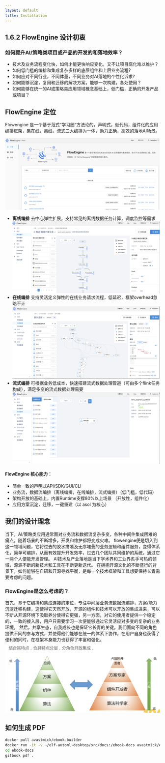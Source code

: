 ```yaml
---
layout: default
title: Installation
---
```


## 1.6.2 FlowEngine 设计初衷

### 如何提升AI/策略类项目或产品的开发的和落地效率？
* 技术及业务流程变化快，如何才能更快响应变化，又不让项目腐化难以维护？
* 如何低门槛的编排和集成复杂多样的底层组件和上层业务流程?
* 如何应对不同行业，不同体量，不同业务对AI落地的个性化诉求?
* 如何能够沉淀，复用和迁移的解决方案，能够一次构建，各处使用？
* 如何能够在统一的AI或策略类应用领域概念基础上，低门槛，正确的开发产品或项目？

## FlowEngine 定位

Flowengine 是一个基于范式“学习圈”方法论的，声明式，低代码，组件化的应用编排框架，集在线，离线，流式三大编排为一体，助力正确，高效的落地AI场景。

![platform_show](./assets/fl_intro.png)

* **离线编排**
  去中心弹性扩展，支持常见的离线数据任务计算，调度监控等需求
![platform_show](./assets/fl_offline_pipeline.png)
* **在线编排**
  支持灵活定义弹性的在线业务请求流程，低延迟，框架overhead忽略不计
![platform_show](./assets/fl_online_pipeline.png)
* **流式编排**
  可根据业务低成本，快速搭建流式数据处理管道（可由多个flink任务构成），满足多变的流式数据处理需要
![platform_show](./assets/fl_stream_pipeline.png)

#### FlowEngine 核心能力：

* 简单一致的声明式API/SDK/GUI/CLI
* 业务流，数据流编排（离线编排，在线编排，流式编排）（低门槛，低代码）
* 架构开放的基础上，内置Runtime支撑80%以上场景 （开放性，组件化）
* 应用方案沉淀，迁移，一键重建（以 asol 为核心）

## 我们的设计理念

当下，AI/策略类应用通常面对业务流和数据流复杂多变，各种中间件集成困难的痛点，随着场景的不断增多，开发和维护都将变成灾难。 flowengine便是切入到这一领域问题，它将过去的胶水拼凑及无序堆叠的业务逻辑和组件服务，变得体系化，简单可编排，从而有效提升开发效率，过去几个团队共同维护的系统，通过它一两个人便能开发管理。
AI技术及产业落地是当下学术界和工业界炙手可热的领域，源源不断的新技术和工具在不断更新迭代。 在拥抱开源文化的不断盛行的背景下，如何能够在自研和开源寻找平衡，是每一个技术框架和工具想要保持长青需要考虑的问题。
 ### <b>FlowEngine是怎么考虑的？</b>
首先，基于它编排和集成连接的定位，专注中间层业务流数据流编排，方案/能力沉淀迁移构建，这使得它天然开放，开源的组件和技术可以开放的集成进来，可以不断从开源环境下吸取养分使得它更强，另一方面，对它的使用者提供一个稳定的，一致的接入层，用户只需要学习一次便能够通过它灵活应对多变的复杂的业务环境，
然后，共享生态，自我成长也是保证它长青的关键，我们面向不同的角色提供不同的参与方式，并使得他们能够在统一的体系下协作，在用户自身也获得了便利的同时，在框架本身能力也获得了丰富和强化。
![FlowEngine_struct](./assets/flowengine_struct.png)

## 如何生成 PDF

``` bash
docker pull avastmick/ebook-builder
docker run -it -v ~/elf-automl-desktop/src/docs:/ebook-docs avastmick/ebook-builder bash
cd ebook-docs
gitbook pdf .
```
